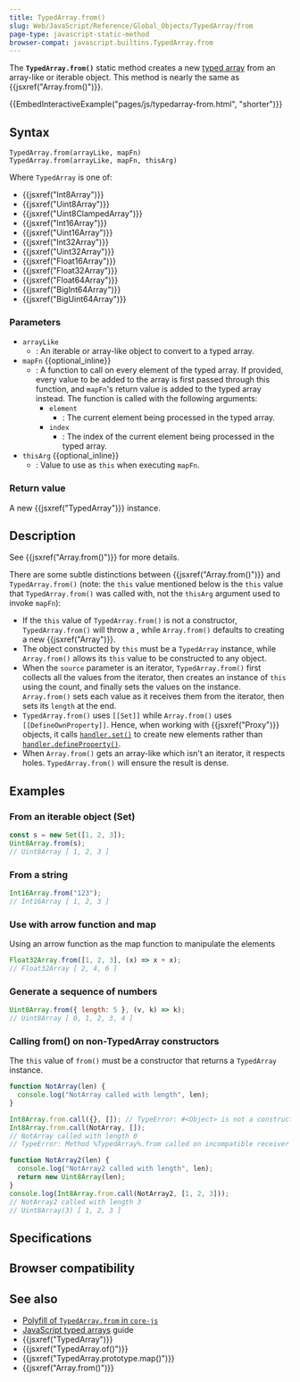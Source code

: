 ```yaml
---
title: TypedArray.from()
slug: Web/JavaScript/Reference/Global_Objects/TypedArray/from
page-type: javascript-static-method
browser-compat: javascript.builtins.TypedArray.from
---
```




The **`TypedArray.from()`** static method creates a new
[typed array](/Web/JavaScript/Reference/Global_Objects/TypedArray#typedarray_objects)
from an array-like or iterable object. This method is nearly the same as
{{jsxref("Array.from()")}}.

{{EmbedInteractiveExample("pages/js/typedarray-from.html", "shorter")}}

## Syntax

```js-nolint
TypedArray.from(arrayLike, mapFn)
TypedArray.from(arrayLike, mapFn, thisArg)
```

Where `TypedArray` is one of:

- {{jsxref("Int8Array")}}
- {{jsxref("Uint8Array")}}
- {{jsxref("Uint8ClampedArray")}}
- {{jsxref("Int16Array")}}
- {{jsxref("Uint16Array")}}
- {{jsxref("Int32Array")}}
- {{jsxref("Uint32Array")}}
- {{jsxref("Float16Array")}}
- {{jsxref("Float32Array")}}
- {{jsxref("Float64Array")}}
- {{jsxref("BigInt64Array")}}
- {{jsxref("BigUint64Array")}}

### Parameters

- `arrayLike`
  - : An iterable or array-like object to convert to a typed array.
- `mapFn` {{optional_inline}}
  - : A function to call on every element of the typed array. If provided, every value to be added to the array is first passed through this function, and `mapFn`'s return value is added to the typed array instead. The function is called with the following arguments:
    - `element`
      - : The current element being processed in the typed array.
    - `index`
      - : The index of the current element being processed in the typed array.
- `thisArg` {{optional_inline}}
  - : Value to use as `this` when executing `mapFn`.

### Return value

A new {{jsxref("TypedArray")}} instance.

## Description

See {{jsxref("Array.from()")}} for more details.

There are some subtle distinctions between {{jsxref("Array.from()")}} and `TypedArray.from()` (note: the `this` value mentioned below is the `this` value that `TypedArray.from()` was called with, not the `thisArg` argument used to invoke `mapFn`):

- If the `this` value of `TypedArray.from()` is not a constructor, `TypedArray.from()` will throw a , while `Array.from()` defaults to creating a new {{jsxref("Array")}}.
- The object constructed by `this` must be a `TypedArray` instance, while `Array.from()` allows its `this` value to be constructed to any object.
- When the `source` parameter is an iterator, `TypedArray.from()` first collects all the values from the iterator, then creates an instance of `this` using the count, and finally sets the values on the instance. `Array.from()` sets each value as it receives them from the iterator, then sets its `length` at the end.
- `TypedArray.from()` uses `[[Set]]` while `Array.from()` uses `[[DefineOwnProperty]]`. Hence, when working with {{jsxref("Proxy")}} objects, it calls [`handler.set()`](/Web/JavaScript/Reference/Global_Objects/Proxy/Proxy/set) to create new elements rather than [`handler.defineProperty()`](/Web/JavaScript/Reference/Global_Objects/Proxy/Proxy/defineProperty).
- When `Array.from()` gets an array-like which isn't an iterator, it respects holes. `TypedArray.from()` will ensure the result is dense.

## Examples

### From an iterable object (Set)

```js
const s = new Set([1, 2, 3]);
Uint8Array.from(s);
// Uint8Array [ 1, 2, 3 ]
```

### From a string

```js
Int16Array.from("123");
// Int16Array [ 1, 2, 3 ]
```

### Use with arrow function and map

Using an arrow function as the map function to manipulate the elements

```js
Float32Array.from([1, 2, 3], (x) => x + x);
// Float32Array [ 2, 4, 6 ]
```

### Generate a sequence of numbers

```js
Uint8Array.from({ length: 5 }, (v, k) => k);
// Uint8Array [ 0, 1, 2, 3, 4 ]
```

### Calling from() on non-TypedArray constructors

The `this` value of `from()` must be a constructor that returns a `TypedArray` instance.

```js
function NotArray(len) {
  console.log("NotArray called with length", len);
}

Int8Array.from.call({}, []); // TypeError: #<Object> is not a constructor
Int8Array.from.call(NotArray, []);
// NotArray called with length 0
// TypeError: Method %TypedArray%.from called on incompatible receiver #<NotArray>
```

```js
function NotArray2(len) {
  console.log("NotArray2 called with length", len);
  return new Uint8Array(len);
}
console.log(Int8Array.from.call(NotArray2, [1, 2, 3]));
// NotArray2 called with length 3
// Uint8Array(3) [ 1, 2, 3 ]
```

## Specifications



## Browser compatibility



## See also

- [Polyfill of `TypedArray.from` in `core-js`](https://github.com/zloirock/core-js#ecmascript-typed-arrays)
- [JavaScript typed arrays](/Web/JavaScript/Guide/Typed_arrays) guide
- {{jsxref("TypedArray")}}
- {{jsxref("TypedArray.of()")}}
- {{jsxref("TypedArray.prototype.map()")}}
- {{jsxref("Array.from()")}}
